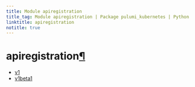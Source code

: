 ```yaml
---
title: Module apiregistration
title_tag: Module apiregistration | Package pulumi_kubernetes | Python SDK
linktitle: apiregistration
notitle: true
---
```


<div class="section" id="apiregistration">
<h1>apiregistration<a class="headerlink" href="#apiregistration" title="Permalink to this headline">¶</a></h1>
<div class="toctree-wrapper compound">
<ul>
<li class="toctree-l1"><a class="reference internal" href="v1/">v1</a></li>
<li class="toctree-l1"><a class="reference internal" href="v1beta1/">v1beta1</a></li>
</ul>
</div>
</div>
